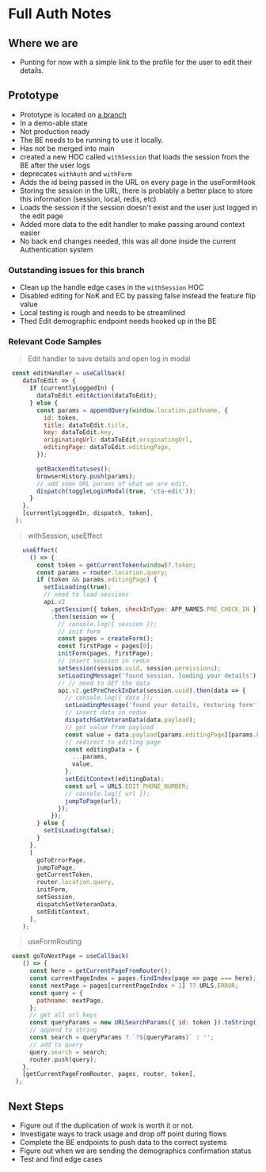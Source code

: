 # Full Auth Notes

## Where we are

- Punting for now with a simple link to the profile for the user to edit their details.

## Prototype

- Prototype is located on [a branch](https://github.com/department-of-veterans-affairs/vets-website/pull/20673)
- In a demo-able state
- Not production ready
- The BE needs to be running to use it locally.
- Has not be merged into main
- created a new HOC called `withSession` that loads the session from the BE after the user logs
- deprecates `withAuth` and `withForm`
- Adds the id being passed in the URL on every page in the useFormHook
- Storing the session in the URL, there is problably a better place to store this information (session, local, redis, etc)
- Loads the session if the session doesn't exist and the user just logged in the edit page
- Added more data to the edit handler  to make passing around context easier
- No back end changes needed, this was all done inside the current Authentication system

### Outstanding issues for this branch

- Clean up the handle edge cases in the `withSession` HOC
- Disabled editing for NoK and EC by passing false instead the feature flip value
- Local testing is rough and needs to be streamlined
- Thed Edit demographic endpoint needs hooked up in the BE

### Relevant Code Samples

> Edit handler to save details and open log in modal

``` js
 const editHandler = useCallback(
    dataToEdit => {
      if (currentlyLoggedIn) {
        dataToEdit.editAction(dataToEdit);
      } else {
        const params = appendQuery(window.location.pathname, {
          id: token,
          title: dataToEdit.title,
          key: dataToEdit.key,
          originatingUrl: dataToEdit.originatingUrl,
          editingPage: dataToEdit.editingPage,
        });

        getBackendStatuses();
        browserHistory.push(params);
        // add some URL params of what we are edit,
        dispatch(toggleLoginModal(true, 'cta-edit'));
      }
    },
    [currentlyLoggedIn, dispatch, token],
  );
```

> withSession, useEffect

``` js
    useEffect(
      () => {
        const token = getCurrentToken(window)?.token;
        const params = router.location.query;
        if (token && params.editingPage) {
          setIsLoading(true);
          // need to load sessions
          api.v2
            .getSession({ token, checkInType: APP_NAMES.PRE_CHECK_IN })
            .then(session => {
              // console.log({ session });
              // init form
              const pages = createForm();
              const firstPage = pages[0];
              initForm(pages, firstPage);
              // insert session in redux
              setSession(session.uuid, session.permissions);
              setLoadingMessage('found session, loading your details');
              // // need to GET the data
              api.v2.getPreCheckInData(session.uuid).then(data => {
                // console.log({ data });
                setLoadingMessage('found your details, restoring form');
                // insert data in redux
                dispatchSetVeteranData(data.payload);
                // get value from payload
                const value = data.payload[params.editingPage][params.key];
                // redirect to editing page
                const editingData = {
                  ...params,
                  value,
                };
                setEditContext(editingData);
                const url = URLS.EDIT_PHONE_NUMBER;
                // console.log({ url });
                jumpToPage(url);
              });
            });
        } else {
          setIsLoading(false);
        }
      },
      [
        goToErrorPage,
        jumpToPage,
        getCurrentToken,
        router.location.query,
        initForm,
        setSession,
        dispatchSetVeteranData,
        setEditContext,
      ],
    );

```

> useFormRouting

``` js
 const goToNextPage = useCallback(
    () => {
      const here = getCurrentPageFromRouter();
      const currentPageIndex = pages.findIndex(page => page === here);
      const nextPage = pages[currentPageIndex + 1] ?? URLS.ERROR;
      const query = {
        pathname: nextPage,
      };
      // get all url keys
      const queryParams = new URLSearchParams({ id: token }).toString();
      // append to string
      const search = queryParams ? `?${queryParams}` : '';
      // add to query
      query.search = search;
      router.push(query);
    },
    [getCurrentPageFromRouter, pages, router, token],
  );
```

## Next Steps

- Figure out if the duplication of work is worth it or not.
- Investigate ways to track usage and drop off point during flows
- Complete the BE endpoints to push data to the correct systems
- Figure out when we are sending the demographics confirmation status
- Test and find edge cases
